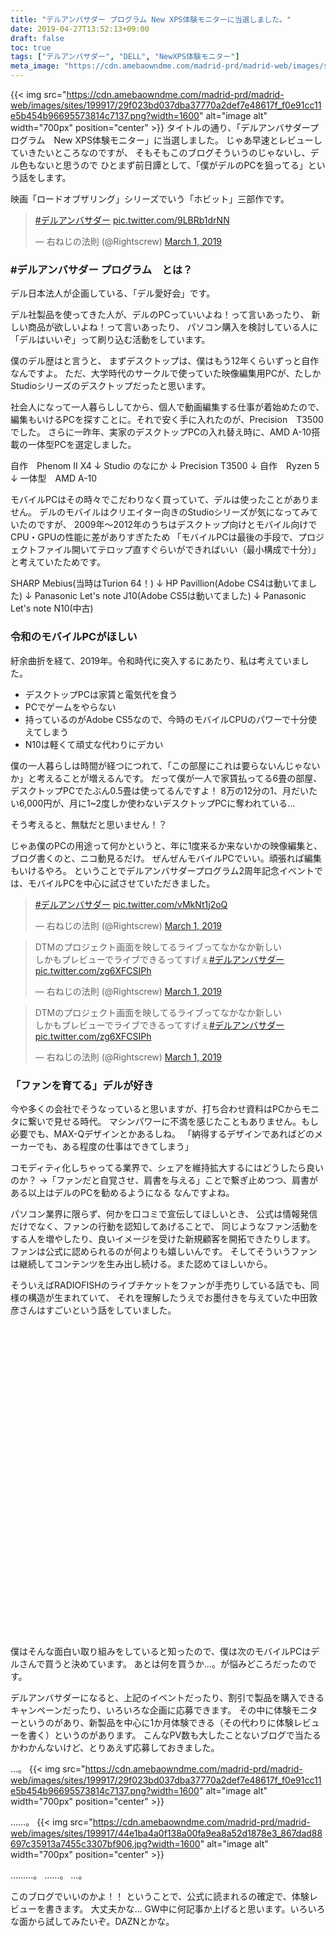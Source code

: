```yaml
---
title: "デルアンバサダー プログラム New XPS体験モニターに当選しました。"
date: 2019-04-27T13:52:13+09:00
draft: false
toc: true
tags: ["デルアンバサダー", "DELL", "NewXPS体験モニター"]
meta_image: "https://cdn.amebaowndme.com/madrid-prd/madrid-web/images/sites/199917/29f023bd037dba37770a2def7e48617f_f0e91cc11e5b454b96695573814c7137.png?width=1600"
---
```

{{< img src="https://cdn.amebaowndme.com/madrid-prd/madrid-web/images/sites/199917/29f023bd037dba37770a2def7e48617f_f0e91cc11e5b454b96695573814c7137.png?width=1600" alt="image alt" width="700px" position="center" >}}
タイトルの通り、「デルアンバサダープログラム　New XPS体験モニター」に当選しました。
じゃあ早速とレビューしていきたいところなのですが、
そもそもこのブログそういうのじゃないし、デル色もないと思うので
ひとまず前日譚として、「僕がデルのPCを狙ってる」という話をします。
<!--more-->



映画「ロードオブザリング」シリーズでいう「ホビット」三部作です。

<blockquote class="twitter-tweet"><p lang="und" dir="ltr"><a href="https://twitter.com/hashtag/%E3%83%87%E3%83%AB%E3%82%A2%E3%83%B3%E3%83%90%E3%82%B5%E3%83%80%E3%83%BC?src=hash&amp;ref_src=twsrc%5Etfw">#デルアンバサダー</a> <a href="https://t.co/9LBRb1drNN">pic.twitter.com/9LBRb1drNN</a></p>&mdash; 右ねじの法則 (@Rightscrew) <a href="https://twitter.com/Rightscrew/status/1101429950601555968?ref_src=twsrc%5Etfw">March 1, 2019</a></blockquote> <script async src="https://platform.twitter.com/widgets.js" charset="utf-8"></script>


### #デルアンバサダー プログラム　とは？
デル日本法人が企画している、「デル愛好会」です。

デル社製品を使ってきた人が、デルのPCっていいよね！って言いあったり、
新しい商品が欲しいよね！って言いあったり、
パソコン購入を検討している人に「デルはいいぞ」って刷り込む活動をしています。


僕のデル歴はと言うと、
まずデスクトップは、僕はもう12年くらいずっと自作なんですよ。
ただ、大学時代のサークルで使っていた映像編集用PCが、たしかStudioシリーズのデスクトップだったと思います。

社会人になって一人暮らししてから、個人で動画編集する仕事が着始めたので、編集もいけるPCを探すことに。それで安く手に入れたのが、Precision　T3500でした。
さらに一昨年、実家のデスクトップPCの入れ替え時に、AMD A-10搭載の一体型PCを選定しました。

自作　Phenom II X4
↓
Studio のなにか
↓
Precision T3500
↓
自作　Ryzen 5　
↓
一体型　AMD A-10



モバイルPCはその時々でこだわりなく買っていて、デルは使ったことがありません。
デルのモバイルはクリエイター向きのStudioシリーズが気になってみていたのですが、
2009年～2012年のうちはデスクトップ向けとモバイル向けでCPU・GPUの性能に差がありすぎたため
「モバイルPCは最後の手段で、プロジェクトファイル開いてテロップ直すぐらいができればいい（最小構成で十分）」と考えていたためです。


SHARP Mebius(当時はTurion 64！)
↓
HP Pavillion(Adobe CS4は動いてました)
↓
Panasonic Let's note J10(Adobe CS5は動いてました)
↓
Panasonic Let's note N10(中古)

### 令和のモバイルPCがほしい
紆余曲折を経て、2019年。令和時代に突入するにあたり、私は考えていました。


- デスクトップPCは家賃と電気代を食う
- PCでゲームをやらない
- 持っているのがAdobe CS5なので、今時のモバイルCPUのパワーで十分使えてしまう
- N10は軽くて頑丈な代わりにデカい
  
  

僕の一人暮らしは時間が経つにつれて、「この部屋にこれは要らないんじゃないか」と考えることが増えるんです。
だって僕が一人で家賃払ってる6畳の部屋、デスクトップPCでたぶん0.5畳は使ってるんですよ！
8万の12分の1、月だいたい6,000円が、月に1~2度しか使わないデスクトップPCに奪われている…

そう考えると、無駄だと思いません！？



じゃあ僕のPCの用途って何かというと、年に1度来るか来ないかの映像編集と、ブログ書くのと、ニコ動見るだけ。
ぜんぜんモバイルPCでいい。頑張れば編集もいけるやろ。
ということでデルアンバサダープログラム2周年記念イベントでは、モバイルPCを中心に試させていただきました。
<blockquote class="twitter-tweet"><p lang="und" dir="ltr"><a href="https://twitter.com/hashtag/%E3%83%87%E3%83%AB%E3%82%A2%E3%83%B3%E3%83%90%E3%82%B5%E3%83%80%E3%83%BC?src=hash&amp;ref_src=twsrc%5Etfw">#デルアンバサダー</a> <a href="https://t.co/vMkNt1j2oQ">pic.twitter.com/vMkNt1j2oQ</a></p>&mdash; 右ねじの法則 (@Rightscrew) <a href="https://twitter.com/Rightscrew/status/1101430119908859904?ref_src=twsrc%5Etfw">March 1, 2019</a></blockquote> <script async src="https://platform.twitter.com/widgets.js" charset="utf-8"></script>
<blockquote class="twitter-tweet"><p lang="ja" dir="ltr">DTMのプロジェクト画面を映してるライブってなかなか新しい<br>しかもプレビューでライブできるってすげぇ<a href="https://twitter.com/hashtag/%E3%83%87%E3%83%AB%E3%82%A2%E3%83%B3%E3%83%90%E3%82%B5%E3%83%80%E3%83%BC?src=hash&amp;ref_src=twsrc%5Etfw">#デルアンバサダー</a> <a href="https://t.co/zg6XFCSIPh">pic.twitter.com/zg6XFCSIPh</a></p>&mdash; 右ねじの法則 (@Rightscrew) <a href="https://twitter.com/Rightscrew/status/1101449000819933184?ref_src=twsrc%5Etfw">March 1, 2019</a></blockquote> <script async src="https://platform.twitter.com/widgets.js" charset="utf-8"></script>
<blockquote class="twitter-tweet"><p lang="ja" dir="ltr">DTMのプロジェクト画面を映してるライブってなかなか新しい<br>しかもプレビューでライブできるってすげぇ<a href="https://twitter.com/hashtag/%E3%83%87%E3%83%AB%E3%82%A2%E3%83%B3%E3%83%90%E3%82%B5%E3%83%80%E3%83%BC?src=hash&amp;ref_src=twsrc%5Etfw">#デルアンバサダー</a> <a href="https://t.co/zg6XFCSIPh">pic.twitter.com/zg6XFCSIPh</a></p>&mdash; 右ねじの法則 (@Rightscrew) <a href="https://twitter.com/Rightscrew/status/1101449000819933184?ref_src=twsrc%5Etfw">March 1, 2019</a></blockquote> <script async src="https://platform.twitter.com/widgets.js" charset="utf-8"></script>

### 「ファンを育てる」デルが好き
今や多くの会社でそうなっていると思いますが、打ち合わせ資料はPCからモニタに繋いで見せる時代。
マシンパワーに不満を感じたこともありません。もし必要でも、MAX-Qデザインとかあるしね。
「納得するデザインであればどのメーカーでも、ある程度の仕事はできてしまう」


コモディティ化しちゃってる業界で、シェアを維持拡大するにはどうしたら良いのか？
→「ファンだと自覚させ、肩書を与える」ことで繋ぎ止めつつ、肩書がある以上はデルのPCを勧めるようになる
なんですよね。


パソコン業界に限らず、何かを口コミで宣伝してほしいとき、
公式は情報発信だけでなく、ファンの行動を認知してあげることで、
同じようなファン活動をする人を増やしたり、良いイメージを受けた新規顧客を開拓できたりします。
ファンは公式に認められるのが何よりも嬉しいんです。
そしてそういうファンは継続してコンテンツを生み出し続ける。また認めてほしいから。


そういえばRADIOFISHのライブチケットをファンが手売りしている話でも、同様の構造が生まれていて、
それを理解したうえでお墨付きを与えていた中田敦彦さんはすごいという話をしていました。

<div class="iframely-embed"><div class="iframely-responsive" style="padding-bottom: 75%; padding-top: 120px;"><a href="https://www.honestdesireinc.com/posts/4749616/" data-iframely-url="//cdn.iframe.ly/cBARn9O"></a></div></div><script async src="//cdn.iframe.ly/embed.js" charset="utf-8"></script>


僕はそんな面白い取り組みをしていると知ったので、僕は次のモバイルPCはデルさんで買うと決めています。
あとは何を買うか…。が悩みどころだったのです。



デルアンバサダーになると、上記のイベントだったり、割引で製品を購入できるキャンペーンだったり、いろいろな企画に応募できます。
その中に体験モニターというのがあり、新製品を中心に1か月体験できる（その代わりに体験レビューを書く）というのがあります。
こんなPV数も大したことないブログで当たるかわかんないけど、とりあえず応募しておきました。

…。
{{< img src="https://cdn.amebaowndme.com/madrid-prd/madrid-web/images/sites/199917/29f023bd037dba37770a2def7e48617f_f0e91cc11e5b454b96695573814c7137.png?width=1600" alt="image alt" width="700px" position="center" >}}

……。
{{< img src="https://cdn.amebaowndme.com/madrid-prd/madrid-web/images/sites/199917/44e1ba4a0f138a00fa9ea8a52d1878e3_867dad88697c35913a7455c3307bf906.jpg?width=1600" alt="image alt" width="700px" position="center" >}}

………。
……。
…。

このブログでいいのかよ！！
ということで、公式に読まれるの確定で、体験レビューを書きます。
大丈夫かな…
GW中に何記事か上げると思います。いろいろな面から試してみたいぞ。DAZNとかな。